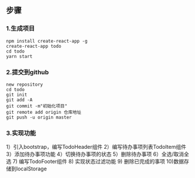 ## 步骤
### 1.生成项目
```
npm install create-react-app -g
create-react-app todo
cd todo
yarn start
```
### 2.提交到github
```
new repository
cd todo
git init
git add -A
git commit -m"初始化项目"
git remote add origin 仓库地址
git push -u origin master
```
### 3.实现功能
1）引入bootstrap，编写TodoHeader组件
2）编写待办事项列表TodoItem组件
3）添加待办事项功能
4）切换待办事项的状态
5）删除待办事项
6）全选/取消全选
7) 编写TodoFooter组件
8) 实现状态过滤功能
9) 删除已完成的事项
10)数据存储到localStorage